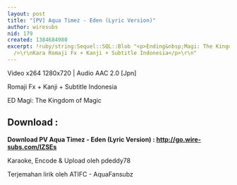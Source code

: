 ```yaml
---
layout: post
title: "[PV] Aqua Timez - Eden (Lyric Version)"
author: wiresubs
nid: 179
created: 1384684980
excerpt: !ruby/string:Sequel::SQL::Blob "<p>Ending&nbsp;Magi: The Kingdom of Magic<br
  />\r\nKara Romaji Fx + Kanji + Subtitle Indonesia</p>\r\n"
---
```

<p class="rtecenter">Video x264 1280x720 |&nbsp;Audio AAC 2.0 [Jpn]<br />
Romaji Fx + Kanji + Subtitle Indonesia<br />
ED Magi: The Kingdom of Magic</p>

<h2>Download :</h2>

<p><strong>Download PV Aqua Timez - Eden (Lyric Version) :&nbsp;<a href="http://go.wire-subs.com/IZSEs" target="_blank">http://go.wire-subs.com/IZSEs</a></strong></p>

<p><strong>​</strong>Karaoke, Encode &amp; Upload oleh&nbsp;pdeddy78<br />
Terjemahan lirik oleh ATIFC - AquaFansubz</p>
